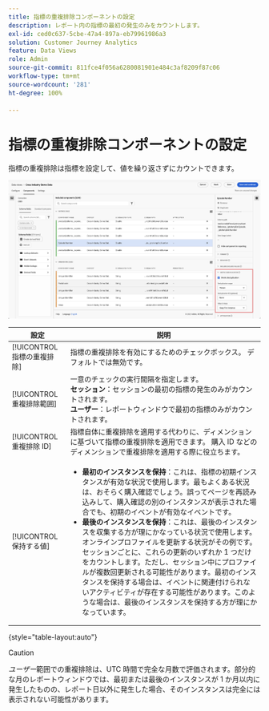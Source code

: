 ```yaml
---
title: 指標の重複排除コンポーネントの設定
description: レポート内の指標の最初の発生のみをカウントします。
exl-id: ced0c637-5cbe-47a4-897a-eb79961986a3
solution: Customer Journey Analytics
feature: Data Views
role: Admin
source-git-commit: 811fce4f056a6280081901e484c3af8209f87c06
workflow-type: tm+mt
source-wordcount: '281'
ht-degree: 100%

---
```


# 指標の重複排除コンポーネントの設定

指標の重複排除は指標を設定して、値を繰り返さずにカウントできます。

![指標の重複排除](../assets/metric-deduplication.png)

| 設定 | 説明 |
| --- | --- |
| [!UICONTROL 指標の重複排除] | 指標の重複排除を有効にするためのチェックボックス。 デフォルトでは無効です。 |
| [!UICONTROL 重複排除範囲] | 一意のチェックの実行間隔を指定します。<br>**セッション**：セッションの最初の指標の発生のみがカウントされます。<br>**ユーザー**：レポートウィンドウで最初の指標のみがカウントされます。 |
| [!UICONTROL 重複排除 ID] | 指標自体に重複排除を適用する代わりに、ディメンションに基づいて指標の重複排除を適用できます。 購入 ID などのディメンションで重複排除を適用する際に役立ちます。 |
| [!UICONTROL 保持する値] | <ul><li>**最初のインスタンスを保持**：これは、指標の初期インスタンスが有効な状況で使用します。最もよくある状況は、おそらく購入確認でしょう。誤ってページを再読み込みして、購入確認の別のインスタンスが表示された場合でも、初期のイベントが有効なイベントです。</li><li>**最後のインスタンスを保持**：これは、最後のインスタンスを収集する方が理にかなっている状況で使用します。オンラインプロファイルを更新する状況がその例です。 セッションごとに、これらの更新のいずれか 1 つだけをカウントします。ただし、セッション中にプロファイルが複数回更新される可能性があります。最初のインスタンスを保持する場合は、イベントに関連付けられないアクティビティが存在する可能性があります。このような場合は、最後のインスタンスを保持する方が理にかなっています。</li></ul> |

{style="table-layout:auto"}

>[!CAUTION]
>
>_ユーザー_&#x200B;範囲での重複排除は、UTC 時間で完全な月数で評価されます。部分的な月のレポートウィンドウでは、最初または最後のインスタンスが 1 か月以内に発生したものの、レポート日以外に発生した場合、そのインスタンスは完全には表示されない可能性があります。
